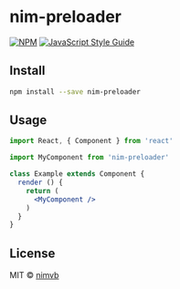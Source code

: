 # nim-preloader

> 

[![NPM](https://img.shields.io/npm/v/nim-preloader.svg)](https://www.npmjs.com/package/nim-preloader) [![JavaScript Style Guide](https://img.shields.io/badge/code_style-standard-brightgreen.svg)](https://standardjs.com)

## Install

```bash
npm install --save nim-preloader
```

## Usage

```jsx
import React, { Component } from 'react'

import MyComponent from 'nim-preloader'

class Example extends Component {
  render () {
    return (
      <MyComponent />
    )
  }
}
```

## License

MIT © [nimvb](https://github.com/nimvb)
